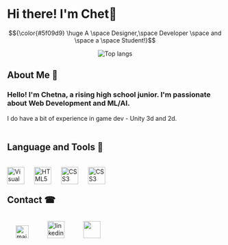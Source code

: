 # Hi there! I'm Chet👋

$${\color{#5f09d9} \huge A \space Designer,\space Developer \space and \space a \space Student!}$$

<div align="center">
<img alt="Top langs" src="https://github-readme-stats.vercel.app/api/top-langs/?username=chet-ag09&layout=compact&&langs_count=8&theme=radical"/>
</div>

## About Me 🤌
###  Hello! I'm Chetna, a rising high school junior. I'm passionate about Web Development and ML/AI.
I do have a bit of experience in game dev - Unity 3d and 2d.
<br>
<br>

## Language and Tools 💪
<br>
<img align="left" alt="Visual Studio Code" width="40px" src="https://cdn.jsdelivr.net/gh/devicons/devicon/icons/vscode/vscode-original.svg" style="padding-right:20px;" />
<img align="left" alt="HTML5" width="40px" src="https://cdn.jsdelivr.net/gh/devicons/devicon/icons/html5/html5-original.svg" style="padding-right:20px;" />
<img align="left" alt="CSS3" width="40px" src="https://cdn.jsdelivr.net/gh/devicons/devicon/icons/css3/css3-original.svg" style="padding-right:20px;" />
<img align="left" alt="CSS3" width="40px" src="https://cdn.jsdelivr.net/gh/devicons/devicon/icons/python/python-original.svg" style="padding-right:20px;" />
<br><br>


## Contact ☎
<head>
<style>
    a:hover
    {
        background: blueviolet;
        border-radius: 20px;
    }
</style>
<a align="left" href="ag.chet.09@gmail.com" target="_blank"><img src="https://upload.wikimedia.org/wikipedia/commons/thumb/7/7e/Gmail_icon_%282020%29.svg/800px-Gmail_icon_%282020%29.svg.png" alt="mail" height="30" style="padding: 20px;"></a>
<a align="left" href="https://www.linkedin.com/in/chet-a-g-b2b81a2b7/" target="_blank"><img src="https://encrypted-tbn0.gstatic.com/images?q=tbn:ANd9GcS2Wb7G67EcR44qT3KQLlLzI1Fna_L2lPXfTI1sx8_z2w&s" alt="linkedin" height="40" style="padding: 20px;"></a>
<a align="left" href="https://chet-ag09.github.io/" target="_blank"><img src="https://i.pinimg.com/originals/1e/1c/34/1e1c34d68d181f2eaf34a83b950cdda8.png" alt="" height="40" style="padding: 20px;"></a>

</head>
